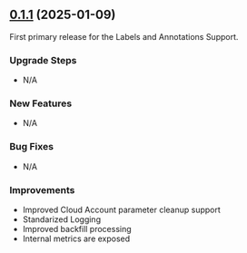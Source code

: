 ## [0.1.1](https://github.com/Cloudzero/cloudzero-insights-controller/compare/v0.1.1...v0.0.4) (2025-01-09)

First primary release for the Labels and Annotations Support.

### Upgrade Steps

- N/A

### New Features

- N/A

### Bug Fixes

- N/A

### Improvements

- Improved Cloud Account parameter cleanup support
- Standarized Logging
- Improved backfill processing
- Internal metrics are exposed
